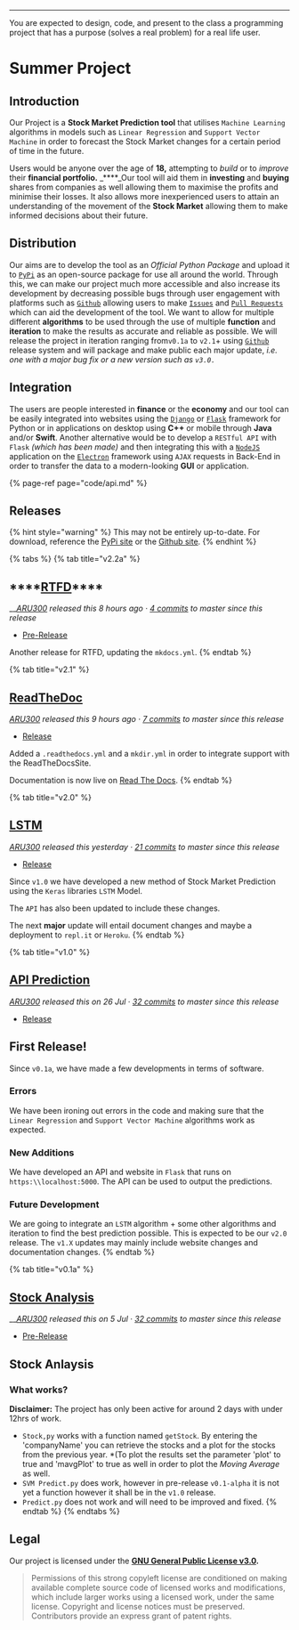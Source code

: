---
  You are expected to design, code, and present to the class a programming
  project that has a purpose (solves a real problem) for a real life user.


# Summer Project

## Introduction

Our Project is a **Stock Market Prediction tool** that utilises `Machine Learning` algorithms in models such as `Linear Regression` and `Support Vector Machine` in order to forecast the Stock Market changes for a certain period of time in the future.   
  
Users would be anyone over the age of **18,** attempting to _build_ or to _improve_ their **financial portfolio.** _****_Our tool will aid them in **investing** and **buying** shares from companies as well allowing them to maximise the profits and minimise their losses. It also allows more inexperienced users to attain an understanding of the movement of the **Stock Market** allowing them to make informed decisions about their future.

## Distribution

Our aims are to develop the tool as an _Official Python Package_ and upload it to [`PyPi`](https://pypi.org/) as an open-source package for use all around the world. Through this, we can make our project much more accessible and also increase its development by decreasing possible bugs through user engagement with platforms such as [`Github`](https://github.com/) allowing users to make [`Issues`](https://github.com/ARU300/SummerProject/issues) and [`Pull Requests`](https://github.com/ARU300/SummerProject/pulls) which can aid the development of the tool. We want to allow for multiple different **algorithms** to be used through the use of multiple **function** and **iteration** to make the results as accurate and reliable as possible. We will release the project in iteration ranging from`v0.1a` to `v2.1`+ using [`Github`](https://github.com/ARU300/SummerProject/releases) release system and will package and make public each major update, _i.e. one with  a major bug fix or a new version such as `v3.0.`_

## Integration

The users are people interested in **finance** or the **economy** and our tool can be easily integrated into websites using the [`Django`](https://www.djangoproject.com/)  or [`Flask`](https://flask.palletsprojects.com/en/1.1.x/) framework for Python or in applications on desktop using **C++** or mobile through **Java** and/or **Swift**. Another alternative would be to develop a `RESTful API` with `Flask` _\(which has been made\)_ and then integrating this with a [`NodeJS`](https://nodejs.org/en/) application on the [`Electron`](https://www.electronjs.org/) framework using `AJAX` requests in Back-End in order to transfer the data to a modern-looking **GUI** or application.

{% page-ref page="code/api.md" %}

## Releases

{% hint style="warning" %}
This may not be entirely up-to-date. For download, reference the [PyPi site](https://pypi.org/project/Summer-Project/) or the [Github site](https://github.com/ARU300/SummerProject/releases).
{% endhint %}

{% tabs %}
{% tab title="v2.2a" %}
## \*\*\*\*[**RTFD**](https://github.com/ARU300/SummerProject/releases/tag/v2.2a)\*\*\*\*

\_\_[_ARU300_](https://github.com/ARU300) _released this 8 hours ago ·_ [_4 commits_](https://github.com/ARU300/SummerProject/compare/v2.2a...master) _to master since this release_

* [Pre-Release](https://github.com/ARU300/SummerProject/commit/60ff49acceed82964c0e6351cc8b1c63307620b0)

 Another release for RTFD, updating the `mkdocs.yml`.
{% endtab %}

{% tab title="v2.1" %}
## [ReadTheDoc](https://github.com/ARU300/SummerProject/releases/tag/v2.1)

[_ARU300_](https://github.com/ARU300) _released this 9 hours ago ·_ [_7 commits_](https://github.com/ARU300/SummerProject/compare/v2.1...master) _to master since this release_

* [Release](https://github.com/ARU300/SummerProject/commit/0d4740826fbe26904b1ce0c8344eb5dbe418eeaf)

Added a `.readthedocs.yml` and a `mkdir.yml` in order to integrate support with the ReadTheDocsSite.

Documentation is now live on [Read The Docs](https://summerproj.readthedocs.io/en/master/).
{% endtab %}

{% tab title="v2.0" %}
##  [LSTM](https://github.com/ARU300/SummerProject/releases/tag/2.0)

 [_ARU300_](https://github.com/ARU300) _released this yesterday ·_ [_21 commits_](https://github.com/ARU300/SummerProject/compare/2.0...master) _to master since this release_

* [Release](https://github.com/ARU300/SummerProject/commit/fd1ded4debf9277d065e2025c1ce42a43b8eb8df)

Since `v1.0` we have developed a new method of Stock Market Prediction using the `Keras` libraries `LSTM` Model.

The `API` has also been updated to include these changes.

The next **major** update will entail document changes and maybe a deployment to `repl.it` or `Heroku`.
{% endtab %}

{% tab title="v1.0" %}
##  [API Prediction](https://github.com/ARU300/SummerProject/releases/tag/v1.0)

[_ARU300_](https://github.com/ARU300) _released this on 26 Jul ·_ [_32 commits_](https://github.com/ARU300/SummerProject/compare/v1.0...master) _to master since this release_

* [Release](https://github.com/ARU300/SummerProject/commit/869a91b313fa1e39cce38c4b170807620e0cc216)

## First Release!

Since `v0.1a`, we have made a few developments in terms of software.

### Errors

We have been ironing out errors in the code and making sure that the `Linear Regression` and `Support Vector Machine` algorithms work as expected.

### New Additions

We have developed an API and website in `Flask` that runs on `https:\\localhost:5000`. The API can be used to output the predictions.

### Future Development

We are going to integrate an `LSTM` algorithm + some other algorithms and iteration to find the best prediction possible. This is expected to be our `v2.0` release. The `v1.X` updates may mainly include website changes and documentation changes.
{% endtab %}

{% tab title="v0.1a" %}
## [Stock Analysis](https://github.com/ARU300/SummerProject/releases/tag/v1.0-alpha)

\_\_[_ARU300_](https://github.com/ARU300) _released this on 5 Jul ·_ [_32 commits_](https://github.com/ARU300/SummerProject/compare/v1.0-alpha...master) _to master since this release_

* [Pre-Release](https://github.com/ARU300/SummerProject/commit/869a91b313fa1e39cce38c4b170807620e0cc216)

## Stock Anlaysis

### What works?

**Disclaimer:** The project has only been active for around 2 days with under 12hrs of work.

* `Stock,py` works with a function named `getStock`. By entering the 'companyName' you can retrieve the stocks and a plot for the stocks from the previous year. \*\(To plot the results set the parameter 'plot' to true and 'mavgPlot' to true as well in order to plot the _Moving Average_ as well.
* `SVM Predict.py` does work, however in pre-release `v0.1-alpha` it is not yet a function however it shall be in the `v1.0` release.
* `Predict.py` does not work and will need to be improved and fixed.
{% endtab %}
{% endtabs %}

## Legal

Our project is licensed under the [**GNU General Public License v3.0**](https://github.com/ARU300/SummerProject/blob/master/LICENSE)**.**

> Permissions of this strong copyleft license are conditioned on making available complete source code of licensed works and modifications, which include larger works using a licensed work, under the same license. Copyright and license notices must be preserved. Contributors provide an express grant of patent rights.

